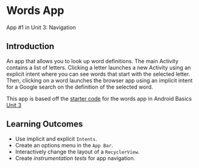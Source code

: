 # Words App
App \#1 in Unit 3: Navigation

## Introduction
An app that allows you to look up word definitions. The main Activity contains
a list of letters. Clicking a letter launches a new Activity using an explicit
intent where you can see words that start with the selected letter. Then,
clicking on a word launches the browser app using an implicit intent for a
Google search on the definition of the selected word.

This app is based off the [starter code](https://github.com/google-developer-training/android-basics-kotlin-words-app/tree/starter)
for the words app in Android Basics [Unit 3](https://developer.android.com/courses/android-basics-kotlin/unit-3)

## Learning Outcomes
- Use implicit and explicit `Intents`.
- Create an options menu in the `App Bar`.
- Interactively change the layout of a `RecyclerView`.
- Create *instrumentation tests* for app navigation.

